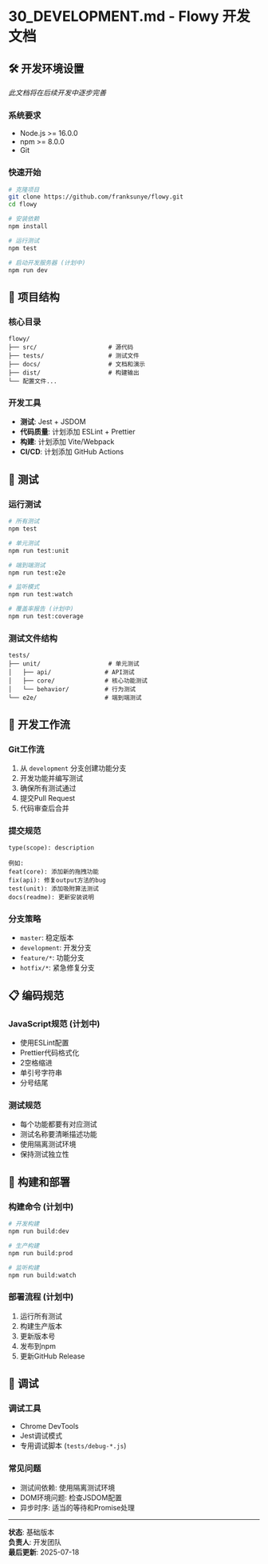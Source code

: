 # 30_DEVELOPMENT.md - Flowy 开发文档

## 🛠️ 开发环境设置

*此文档将在后续开发中逐步完善*

### 系统要求
- Node.js >= 16.0.0
- npm >= 8.0.0
- Git

### 快速开始
```bash
# 克隆项目
git clone https://github.com/franksunye/flowy.git
cd flowy

# 安装依赖
npm install

# 运行测试
npm test

# 启动开发服务器 (计划中)
npm run dev
```

## 📁 项目结构

### 核心目录
```
flowy/
├── src/                    # 源代码
├── tests/                  # 测试文件
├── docs/                   # 文档和演示
├── dist/                   # 构建输出
└── 配置文件...
```

### 开发工具
- **测试**: Jest + JSDOM
- **代码质量**: 计划添加 ESLint + Prettier
- **构建**: 计划添加 Vite/Webpack
- **CI/CD**: 计划添加 GitHub Actions

## 🧪 测试

### 运行测试
```bash
# 所有测试
npm test

# 单元测试
npm run test:unit

# 端到端测试
npm run test:e2e

# 监听模式
npm run test:watch

# 覆盖率报告 (计划中)
npm run test:coverage
```

### 测试文件结构
```
tests/
├── unit/                   # 单元测试
│   ├── api/               # API测试
│   ├── core/              # 核心功能测试
│   └── behavior/          # 行为测试
└── e2e/                   # 端到端测试
```

## 🔧 开发工作流

### Git工作流
1. 从 `development` 分支创建功能分支
2. 开发功能并编写测试
3. 确保所有测试通过
4. 提交Pull Request
5. 代码审查后合并

### 提交规范
```
type(scope): description

例如:
feat(core): 添加新的拖拽功能
fix(api): 修复output方法的bug
test(unit): 添加吸附算法测试
docs(readme): 更新安装说明
```

### 分支策略
- `master`: 稳定版本
- `development`: 开发分支
- `feature/*`: 功能分支
- `hotfix/*`: 紧急修复分支

## 📋 编码规范

### JavaScript规范 (计划中)
- 使用ESLint配置
- Prettier代码格式化
- 2空格缩进
- 单引号字符串
- 分号结尾

### 测试规范
- 每个功能都要有对应测试
- 测试名称要清晰描述功能
- 使用隔离测试环境
- 保持测试独立性

## 🚀 构建和部署

### 构建命令 (计划中)
```bash
# 开发构建
npm run build:dev

# 生产构建
npm run build:prod

# 监听构建
npm run build:watch
```

### 部署流程 (计划中)
1. 运行所有测试
2. 构建生产版本
3. 更新版本号
4. 发布到npm
5. 更新GitHub Release

## 🐛 调试

### 调试工具
- Chrome DevTools
- Jest调试模式
- 专用调试脚本 (`tests/debug-*.js`)

### 常见问题
- 测试间依赖: 使用隔离测试环境
- DOM环境问题: 检查JSDOM配置
- 异步时序: 适当的等待和Promise处理

---

**状态**: 基础版本  
**负责人**: 开发团队  
**最后更新**: 2025-07-18
